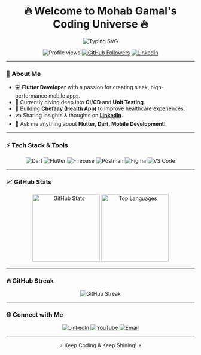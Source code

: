 <h1 align="center">🔥 Welcome to Mohab Gamal's Coding Universe 🔥</h1>

<p align="center">
  <img src="https://readme-typing-svg.herokuapp.com?font=Fira+Code&size=22&pause=1000&center=true&vCenter=true&width=440&lines=Flutter+Developer;Building+Amazing+Mobile+Apps!;Passionate+about+Coding+%F0%9F%94%A5" alt="Typing SVG">
</p>

<p align="center">
  <img src="https://komarev.com/ghpvc/?username=themohabgamal&label=🔥+Profile+Views&color=ff4500&style=flat" alt="Profile views" />
  <a href="https://github.com/themohabgamal"><img src="https://img.shields.io/github/followers/themohabgamal?label=Follow&style=social" alt="GitHub Followers"></a>
  <a href="https://www.linkedin.com/in/themohabgamal/"><img src="https://img.shields.io/badge/Connect%20with%20me-LinkedIn-blue" alt="LinkedIn"></a>
</p>

---

### 🌟 About Me

- 💻 **Flutter Developer** with a passion for creating sleek, high-performance mobile apps.
- 🚀 Currently diving deep into **CI/CD** and **Unit Testing**.
- 🎯 Building **[Chefaay (Health App)](https://github.com/InnovateX2/curative_Flutter)** to improve healthcare experiences.
- ✍️ Sharing insights & thoughts on **[LinkedIn](https://www.linkedin.com/in/themohabgamal/)**.
- 💬 Ask me anything about **Flutter, Dart, Mobile Development**!

---

### ⚡ Tech Stack & Tools

<p align="center">
  <img src="https://img.shields.io/badge/Code-Dart-0175C2?style=for-the-badge&logo=dart&logoColor=white" alt="Dart" />
  <img src="https://img.shields.io/badge/Framework-Flutter-02569B?style=for-the-badge&logo=flutter&logoColor=white" alt="Flutter" />
  <img src="https://img.shields.io/badge/Backend-Firebase-FFCA28?style=for-the-badge&logo=firebase&logoColor=white" alt="Firebase" />
  <img src="https://img.shields.io/badge/Tools-Postman-FF6C37?style=for-the-badge&logo=postman&logoColor=white" alt="Postman" />
  <img src="https://img.shields.io/badge/Design-Figma-F24E1E?style=for-the-badge&logo=figma&logoColor=white" alt="Figma" />
  <img src="https://img.shields.io/badge/IDE-VS%20Code-007ACC?style=for-the-badge&logo=visual-studio-code&logoColor=white" alt="VS Code" />
</p>

---

### 📈 GitHub Stats

<p align="center">
  <img height="180em" src="https://github-readme-stats.vercel.app/api?username=themohabgamal&show_icons=true&theme=radical&count_private=true" alt="GitHub Stats" />
  <img height="180em" src="https://github-readme-stats.vercel.app/api/top-langs/?username=themohabgamal&layout=compact&theme=radical&hide_border=true" alt="Top Languages" />
</p>

---

### 🔥 GitHub Streak

<p align="center">
  <img src="https://github-readme-streak-stats.herokuapp.com/?user=themohabgamal&theme=radical&fire=DD2727&ring=DD2727" alt="GitHub Streak" />
</p>

---

### 🌐 Connect with Me

<p align="center">
  <a href="https://www.linkedin.com/in/themohabgamal/" target="_blank">
    <img src="https://img.shields.io/badge/LinkedIn-0077B5?style=for-the-badge&logo=linkedin&logoColor=white" alt="LinkedIn" />
  </a>
  <a href="https://www.youtube.com/c/muhabgamalx2" target="_blank">
    <img src="https://img.shields.io/badge/YouTube-FF0000?style=for-the-badge&logo=youtube&logoColor=white" alt="YouTube" />
  </a>
  <a href="mailto:muhabgamalx2@gmail.com" target="_blank">
    <img src="https://img.shields.io/badge/Email-D14836?style=for-the-badge&logo=gmail&logoColor=white" alt="Email" />
  </a>
</p>

---

<p align="center">⚡ Keep Coding & Keep Shining! ⚡</p>
